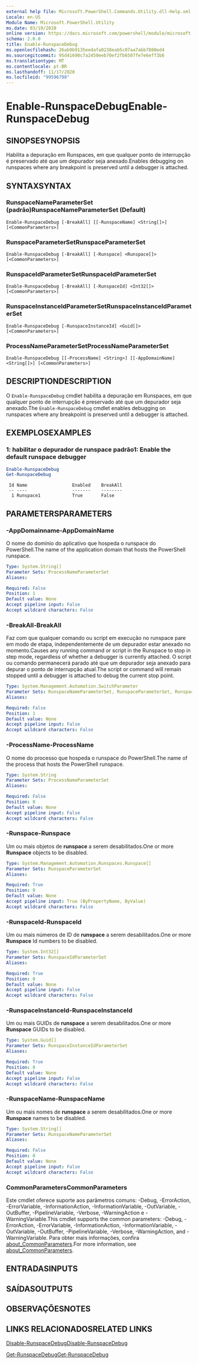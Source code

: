 ```yaml
---
external help file: Microsoft.PowerShell.Commands.Utility.dll-Help.xml
Locale: en-US
Module Name: Microsoft.PowerShell.Utility
ms.date: 03/19/2020
online version: https://docs.microsoft.com/powershell/module/microsoft.powershell.utility/enable-runspacedebug?view=powershell-7.2&WT.mc_id=ps-gethelp
schema: 2.0.0
title: Enable-RunspaceDebug
ms.openlocfilehash: 26ab9b9135eedafa0238eab5c07aa7abb7880ed4
ms.sourcegitcommit: 95d41698c7a2450eeb70ef2fb6507fe7e6eff3b6
ms.translationtype: MT
ms.contentlocale: pt-BR
ms.lasthandoff: 11/17/2020
ms.locfileid: "99596798"
---
```

# <span data-ttu-id="e6887-102">Enable-RunspaceDebug</span><span class="sxs-lookup"><span data-stu-id="e6887-102">Enable-RunspaceDebug</span></span>

## <span data-ttu-id="e6887-103">SINOPSE</span><span class="sxs-lookup"><span data-stu-id="e6887-103">SYNOPSIS</span></span>
<span data-ttu-id="e6887-104">Habilita a depuração em Runspaces, em que qualquer ponto de interrupção é preservado até que um depurador seja anexado.</span><span class="sxs-lookup"><span data-stu-id="e6887-104">Enables debugging on runspaces where any breakpoint is preserved until a debugger is attached.</span></span>

## <span data-ttu-id="e6887-105">SYNTAX</span><span class="sxs-lookup"><span data-stu-id="e6887-105">SYNTAX</span></span>

### <span data-ttu-id="e6887-106">RunspaceNameParameterSet (padrão)</span><span class="sxs-lookup"><span data-stu-id="e6887-106">RunspaceNameParameterSet (Default)</span></span>

```
Enable-RunspaceDebug [-BreakAll] [[-RunspaceName] <String[]>] [<CommonParameters>]
```

### <span data-ttu-id="e6887-107">RunspaceParameterSet</span><span class="sxs-lookup"><span data-stu-id="e6887-107">RunspaceParameterSet</span></span>

```
Enable-RunspaceDebug [-BreakAll] [-Runspace] <Runspace[]> [<CommonParameters>]
```

### <span data-ttu-id="e6887-108">RunspaceIdParameterSet</span><span class="sxs-lookup"><span data-stu-id="e6887-108">RunspaceIdParameterSet</span></span>

```
Enable-RunspaceDebug [-BreakAll] [-RunspaceId] <Int32[]> [<CommonParameters>]
```

### <span data-ttu-id="e6887-109">RunspaceInstanceIdParameterSet</span><span class="sxs-lookup"><span data-stu-id="e6887-109">RunspaceInstanceIdParameterSet</span></span>

```
Enable-RunspaceDebug [-RunspaceInstanceId] <Guid[]> [<CommonParameters>]
```

### <span data-ttu-id="e6887-110">ProcessNameParameterSet</span><span class="sxs-lookup"><span data-stu-id="e6887-110">ProcessNameParameterSet</span></span>

```
Enable-RunspaceDebug [[-ProcessName] <String>] [[-AppDomainName] <String[]>] [<CommonParameters>]
```

## <span data-ttu-id="e6887-111">DESCRIPTION</span><span class="sxs-lookup"><span data-stu-id="e6887-111">DESCRIPTION</span></span>

<span data-ttu-id="e6887-112">O `Enable-RunspaceDebug` cmdlet habilita a depuração em Runspaces, em que qualquer ponto de interrupção é preservado até que um depurador seja anexado.</span><span class="sxs-lookup"><span data-stu-id="e6887-112">The `Enable-RunspaceDebug` cmdlet enables debugging on runspaces where any breakpoint is preserved until a debugger is attached.</span></span>

## <span data-ttu-id="e6887-113">EXEMPLOS</span><span class="sxs-lookup"><span data-stu-id="e6887-113">EXAMPLES</span></span>

### <span data-ttu-id="e6887-114">1: habilitar o depurador de runspace padrão</span><span class="sxs-lookup"><span data-stu-id="e6887-114">1: Enable the default runspace debugger</span></span>

```powershell
Enable-RunspaceDebug
Get-RunspaceDebug
```

```Output
 Id Name                 Enabled    BreakAll
 -- ----                 -------    --------
  1 Runspace1            True       False
```

## <span data-ttu-id="e6887-115">PARAMETERS</span><span class="sxs-lookup"><span data-stu-id="e6887-115">PARAMETERS</span></span>

### <span data-ttu-id="e6887-116">-AppDomainname</span><span class="sxs-lookup"><span data-stu-id="e6887-116">-AppDomainName</span></span>

<span data-ttu-id="e6887-117">O nome do domínio do aplicativo que hospeda o runspace do PowerShell.</span><span class="sxs-lookup"><span data-stu-id="e6887-117">The name of the application domain that hosts the PowerShell runspace.</span></span>

```yaml
Type: System.String[]
Parameter Sets: ProcessNameParameterSet
Aliases:

Required: False
Position: 1
Default value: None
Accept pipeline input: False
Accept wildcard characters: False
```

### <span data-ttu-id="e6887-118">-BreakAll</span><span class="sxs-lookup"><span data-stu-id="e6887-118">-BreakAll</span></span>

<span data-ttu-id="e6887-119">Faz com que qualquer comando ou script em execução no runspace pare em modo de etapa, independentemente de um depurador estar anexado no momento.</span><span class="sxs-lookup"><span data-stu-id="e6887-119">Causes any running command or script in the Runspace to stop in step mode, regardless of whether a debugger is currently attached.</span></span> <span data-ttu-id="e6887-120">O script ou comando permanecerá parado até que um depurador seja anexado para depurar o ponto de interrupção atual.</span><span class="sxs-lookup"><span data-stu-id="e6887-120">The script or command will remain stopped until a debugger is attached to debug the current stop point.</span></span>

```yaml
Type: System.Management.Automation.SwitchParameter
Parameter Sets: RunspaceNameParameterSet, RunspaceParameterSet, RunspaceIdParameterSet
Aliases:

Required: False
Position: 1
Default value: None
Accept pipeline input: False
Accept wildcard characters: False
```

### <span data-ttu-id="e6887-121">-ProcessName</span><span class="sxs-lookup"><span data-stu-id="e6887-121">-ProcessName</span></span>

<span data-ttu-id="e6887-122">O nome do processo que hospeda o runspace do PowerShell.</span><span class="sxs-lookup"><span data-stu-id="e6887-122">The name of the process that hosts the PowerShell runspace.</span></span>

```yaml
Type: System.String
Parameter Sets: ProcessNameParameterSet
Aliases:

Required: False
Position: 0
Default value: None
Accept pipeline input: False
Accept wildcard characters: False
```

### <span data-ttu-id="e6887-123">-Runspace</span><span class="sxs-lookup"><span data-stu-id="e6887-123">-Runspace</span></span>

<span data-ttu-id="e6887-124">Um ou mais objetos de **runspace** a serem desabilitados.</span><span class="sxs-lookup"><span data-stu-id="e6887-124">One or more **Runspace** objects to be disabled.</span></span>

```yaml
Type: System.Management.Automation.Runspaces.Runspace[]
Parameter Sets: RunspaceParameterSet
Aliases:

Required: True
Position: 0
Default value: None
Accept pipeline input: True (ByPropertyName, ByValue)
Accept wildcard characters: False
```

### <span data-ttu-id="e6887-125">-RunspaceId</span><span class="sxs-lookup"><span data-stu-id="e6887-125">-RunspaceId</span></span>

<span data-ttu-id="e6887-126">Um ou mais números de ID de **runspace** a serem desabilitados.</span><span class="sxs-lookup"><span data-stu-id="e6887-126">One or more **Runspace** Id numbers to be disabled.</span></span>

```yaml
Type: System.Int32[]
Parameter Sets: RunspaceIdParameterSet
Aliases:

Required: True
Position: 0
Default value: None
Accept pipeline input: False
Accept wildcard characters: False
```

### <span data-ttu-id="e6887-127">-RunspaceInstanceId</span><span class="sxs-lookup"><span data-stu-id="e6887-127">-RunspaceInstanceId</span></span>

<span data-ttu-id="e6887-128">Um ou mais GUIDs de **runspace** a serem desabilitados.</span><span class="sxs-lookup"><span data-stu-id="e6887-128">One or more **Runspace** GUIDs to be disabled.</span></span>

```yaml
Type: System.Guid[]
Parameter Sets: RunspaceInstanceIdParameterSet
Aliases:

Required: True
Position: 0
Default value: None
Accept pipeline input: False
Accept wildcard characters: False
```

### <span data-ttu-id="e6887-129">-RunspaceName</span><span class="sxs-lookup"><span data-stu-id="e6887-129">-RunspaceName</span></span>

<span data-ttu-id="e6887-130">Um ou mais nomes de **runspace** a serem desabilitados.</span><span class="sxs-lookup"><span data-stu-id="e6887-130">One or more **Runspace** names to be disabled.</span></span>

```yaml
Type: System.String[]
Parameter Sets: RunspaceNameParameterSet
Aliases:

Required: False
Position: 0
Default value: None
Accept pipeline input: False
Accept wildcard characters: False
```

### <span data-ttu-id="e6887-131">CommonParameters</span><span class="sxs-lookup"><span data-stu-id="e6887-131">CommonParameters</span></span>

<span data-ttu-id="e6887-132">Este cmdlet oferece suporte aos parâmetros comuns: -Debug, -ErrorAction, -ErrorVariable, -InformationAction, -InformationVariable, -OutVariable, -OutBuffer, -PipelineVariable, -Verbose, -WarningAction e -WarningVariable.</span><span class="sxs-lookup"><span data-stu-id="e6887-132">This cmdlet supports the common parameters: -Debug, -ErrorAction, -ErrorVariable, -InformationAction, -InformationVariable, -OutVariable, -OutBuffer, -PipelineVariable, -Verbose, -WarningAction, and -WarningVariable.</span></span> <span data-ttu-id="e6887-133">Para obter mais informações, confira [about_CommonParameters](https://go.microsoft.com/fwlink/?LinkID=113216).</span><span class="sxs-lookup"><span data-stu-id="e6887-133">For more information, see [about_CommonParameters](https://go.microsoft.com/fwlink/?LinkID=113216).</span></span>

## <span data-ttu-id="e6887-134">ENTRADAS</span><span class="sxs-lookup"><span data-stu-id="e6887-134">INPUTS</span></span>

## <span data-ttu-id="e6887-135">SAÍDAS</span><span class="sxs-lookup"><span data-stu-id="e6887-135">OUTPUTS</span></span>

## <span data-ttu-id="e6887-136">OBSERVAÇÕES</span><span class="sxs-lookup"><span data-stu-id="e6887-136">NOTES</span></span>

## <span data-ttu-id="e6887-137">LINKS RELACIONADOS</span><span class="sxs-lookup"><span data-stu-id="e6887-137">RELATED LINKS</span></span>

[<span data-ttu-id="e6887-138">Disable-RunspaceDebug</span><span class="sxs-lookup"><span data-stu-id="e6887-138">Disable-RunspaceDebug</span></span>](Disable-RunspaceDebug.md)

[<span data-ttu-id="e6887-139">Get-RunspaceDebug</span><span class="sxs-lookup"><span data-stu-id="e6887-139">Get-RunspaceDebug</span></span>](Get-RunspaceDebug.md)

